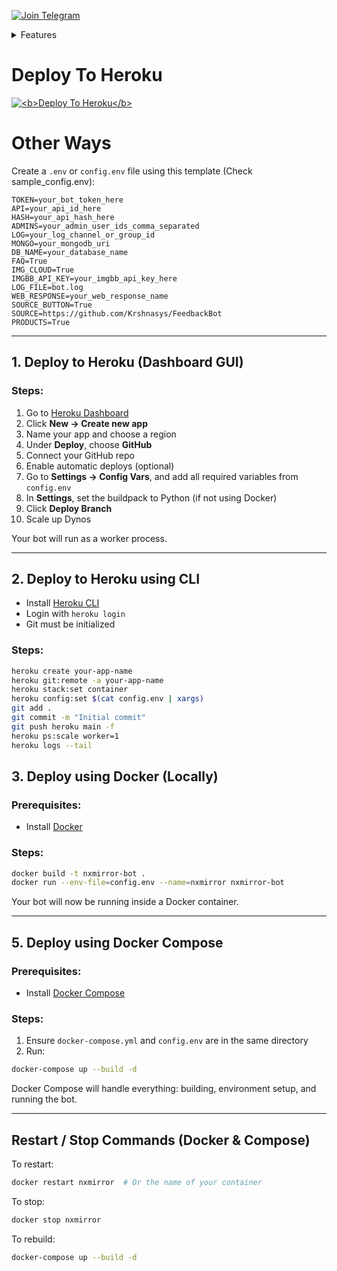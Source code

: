 [![Join Telegram](https://img.shields.io/badge/Telegram-Join%20Channel-blue?logo=telegram)](https://t.me/NxMirror) 

<details>
<summary> Features</summary>

---

### User Commands
- `/start` — Start the bot  
- `/help` — Get help and usage guide  
- `/buy` — Browse available services/products  
- `/alive` — Check if the bot is active  
- `/ping` — Measure bot response time  
- `/system` — Show system resource usage  
- `/id` — Get user ID and chat info  
- `/info` — Fetch user profile details  
- `/img` — Upload an image to cloud  
- `/ocr` — Extract text from image or text file  
- `/telegraphtxt` — Upload plain text to Telegraph  
- `/telegraph` — Upload images to Telegraph  
- `/stickerid` — Retrieve sticker file ID  
- `/getsticker` — Get detailed info about a sticker  
- `/wiki` — Search any topic on Wikipedia  
- `/news` — Get trending news headlines  

---

### Admin Commands
- `/addservice` — Add a new product to the selling list  
- `/editservice` — Edit existing product details  
- `/removeservice` — Remove a product from the list  
- `/listservices` — View all available products  
- `/cleanservices` — Delete all products from the database  
- `/users` — Get total registered users  
- `/send` — Send a direct message to a user  
- `/broadcast` — Send a message to all users  
- `/logs` — Fetch recent bot logs  
- `/commands` — Update bot command list  
- `/getcmds` — View current command list  
- `/keyword` — Add keyword-triggered auto-reply  
- `/keywords` — View all active keywords  
- `/delkeyword` — Delete a specific keyword  
- `/clearkeywords` — Remove all keywords  
- `/save` — Save callback data and response  
- `/listcallbacks` — List all stored callbacks  
- `/delcallback` — Delete a specific callback  
- `/clearcallbacks` — Clear all saved callbacks  

---

### Note:
For instance, with `/addservice`, admins can introduce new items or services for users to purchase, while `/editservice` allows them to update existing product details such as price or description. If a product is outdated, it can be removed using `/removeservice`, or the entire list can be wiped clean with `/cleanservices`. 

</details>

# Deploy To Heroku
<a href="https://heroku.com/deploy?template=https://github.com/Krshnasys/FeedbackBot">
  <img src="https://www.herokucdn.com/deploy/button.svg" alt="<b>Deploy To Heroku</b>">
</a>

# Other Ways
Create a `.env` or `config.env` file using this template (Check sample_config.env):

```env
TOKEN=your_bot_token_here
API=your_api_id_here
HASH=your_api_hash_here
ADMINS=your_admin_user_ids_comma_separated
LOG=your_log_channel_or_group_id
MONGO=your_mongodb_uri
DB_NAME=your_database_name
FAQ=True
IMG_CLOUD=True
IMGBB_API_KEY=your_imgbb_api_key_here
LOG_FILE=bot.log
WEB_RESPONSE=your_web_response_name
SOURCE_BUTTON=True
SOURCE=https://github.com/Krshnasys/FeedbackBot
PRODUCTS=True
```
---
## 1. Deploy to Heroku (Dashboard GUI)
### Steps:

1. Go to [Heroku Dashboard](https://dashboard.heroku.com/)
2. Click **New → Create new app**
3. Name your app and choose a region
4. Under **Deploy**, choose **GitHub**
5. Connect your GitHub repo
6. Enable automatic deploys (optional)
7. Go to **Settings → Config Vars**, and add all required variables from `config.env`
8. In **Settings**, set the buildpack to Python (if not using Docker)
9. Click **Deploy Branch**
10. Scale up Dynos 

Your bot will run as a worker process.

---
## 2. Deploy to Heroku using CLI

- Install [Heroku CLI](https://devcenter.heroku.com/articles/heroku-cli)
- Login with `heroku login`
- Git must be initialized

### Steps:

```bash
heroku create your-app-name
heroku git:remote -a your-app-name
heroku stack:set container
heroku config:set $(cat config.env | xargs)
git add .
git commit -m "Initial commit"
git push heroku main -f
heroku ps:scale worker=1
heroku logs --tail
```
## 3. Deploy using Docker (Locally)

### Prerequisites:

- Install [Docker](https://www.docker.com/get-started)

### Steps:

```bash
docker build -t nxmirror-bot .
docker run --env-file=config.env --name=nxmirror nxmirror-bot
```
 Your bot will now be running inside a Docker container.

---

## 5. Deploy using Docker Compose

### Prerequisites:

- Install [Docker Compose](https://docs.docker.com/compose/install/)

### Steps:

1. Ensure `docker-compose.yml` and `config.env` are in the same directory
2. Run:

```bash
docker-compose up --build -d
```

 Docker Compose will handle everything: building, environment setup, and running the bot.

---

## Restart / Stop Commands (Docker & Compose)

To restart:

```bash
docker restart nxmirror  # Or the name of your container
```

To stop:

```bash
docker stop nxmirror
```

To rebuild:

```bash
docker-compose up --build -d
```
